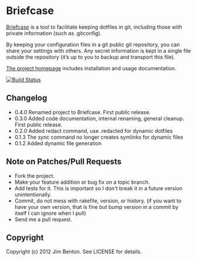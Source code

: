 # Briefcase

[Briefcase](http://jim.github.com/briefcase/) is a tool to facilitate keeping dotfiles in git, including those with private information (such as .gitconfig).

By keeping your configuration files in a git public git repository, you can share your settings with others. Any secret information is kept in a single file outside the repository (it’s up to you to backup and transport this file).

[The project homepage](http://jim.github.com/briefcase/) includes
installation and usage documentation.

[![Build Status](https://secure.travis-ci.org/jim/briefcase.png)](http://travis-ci.org/jim/briefcase)

## Changelog

* 0.4.0 Renamed project to Briefcase. First public release.
* 0.3.0 Added code documentation, internal renaming, general cleanup. First public release.
* 0.2.0 Added redact command, use .redacted for dynamic dotfiles
* 0.1.3 The sync command no longer creates symlinks for dynamic files
* 0.1.2 Added dynamic file generation

## Note on Patches/Pull Requests
* Fork the project.
* Make your feature addition or bug fix on a topic branch.
* Add tests for it. This is important so I don't break it in a future version unintentionally.
* Commit, do not mess with rakefile, version, or history.
  (if you want to have your own version, that is fine but bump version in a commit by itself I can ignore when I pull)
* Send me a pull request.

## Copyright

Copyright (c) 2012 Jim Benton. See LICENSE for details.
